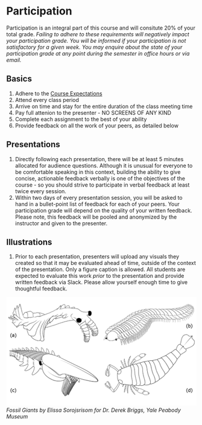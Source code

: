 # Participation 
Participation is an integral part of this course and will consitute 20% of your total grade. 
*Failing to adhere to these requirements will negatively impact your participation grade. You will be informed if your participation is not satisfactory for a given week. You may enquire about the state of your participation grade at any point during the semester in office hours or via email.*

## Basics
1. Adhere to the [Course Expectations](/vizcomm/expectations/)
2. Attend every class period
3. Arrive on time and stay for the entire duration of the class meeting time
4. Pay full attenion to the presenter - NO SCREENS OF ANY KIND
5. Complete each assignment to the best of your ability
6. Provide feedback on all the work of your peers, as detailed below

## Presentations
1. Directly following each presentation, there will be at least 5 minutes allocated for audience questions. Although it is unusual for everyone to be comfortable speaking in this context, building the ability to give concise, actionable feedback verbally is one of the objectives of the course - so you should strive to participate in verbal feedback at least twice every session. 
2. Within two days of every presentation session, you will be asked to hand in a bullet-point list of feedback for each of your peers. Your participation grade will depend on the quality of your written feedback. Please note, this feedback will be pooled and anonymized by the instructor and given to the presenter. 

## Illustrations
1. Prior to each presentation, presenters will upload any visuals they created so that it may be evaluated ahead of time, outside of the context of the presentation. Only a figure caption is allowed. All students are expected to evaluate this work *prior* to the presentation and provide written feedback via Slack. Please allow yourself enough time to give thoughtful feedback. 

![Giants](images/giants.png)
<span class="caption">*Fossil Giants by Elissa Sorojsrisom for Dr. Derek Briggs, Yale Peabody Museum*</span>